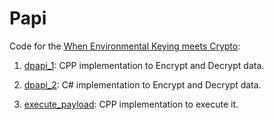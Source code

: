 # Papi

Code for the [When Environmental Keying meets Crypto](https://mez0.cc/posts/when-environmental-keying-meets-crypto/):

1. [dpapi_1](dpapi_1): CPP implementation to Encrypt and Decrypt data.
2. [dpapi_2](dpapi_2): C# implementation to Encrypt and Decrypt data.

3. [execute_payload](execute_payload): CPP implementation to execute it.

